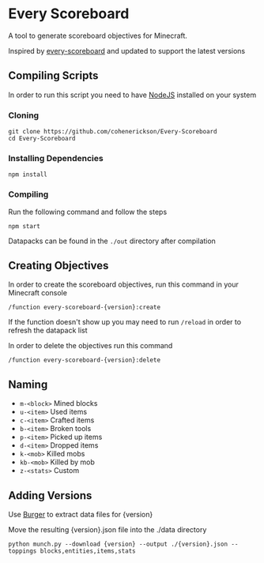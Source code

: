 # Every Scoreboard

A tool to generate scoreboard objectives for Minecraft.

Inspired by [every-scoreboard](https://github.com/samipourquoi/every-scoreboard) and updated to support the latest versions

## Compiling Scripts

In order to run this script you need to have [NodeJS](https://nodejs.org/) installed on your system

### Cloning

```shell
git clone https://github.com/cohenerickson/Every-Scoreboard
cd Every-Scoreboard
```

### Installing Dependencies

```shell
npm install
```

### Compiling

Run the following command and follow the steps

```shell
npm start
```

Datapacks can be found in the `./out` directory after compilation

## Creating Objectives

In order to create the scoreboard objectives, run this command in your Minecraft console

```
/function every-scoreboard-{version}:create
```

If the function doesn't show up you may need to run `/reload` in order to refresh the datapack list

In order to delete the objectives run this command

```
/function every-scoreboard-{version}:delete
```

## Naming

- `m-<block>` Mined blocks
- `u-<item>` Used items
- `c-<item>` Crafted items
- `b-<item>` Broken tools
- `p-<item>` Picked up items
- `d-<item>` Dropped items
- `k-<mob>` Killed mobs
- `kb-<mob>` Killed by mob
- `z-<stats>` Custom

## Adding Versions

Use [Burger](https://github.com/Pokechu22/Burger) to extract data files for {version}

Move the resulting {version}.json file into the ./data directory

```shell
python munch.py --download {version} --output ./{version}.json --toppings blocks,entities,items,stats
```
